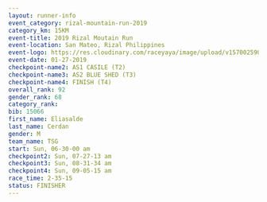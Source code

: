 ```yaml
---
layout: runner-info 
event_category: rizal-mountain-run-2019 
category_km: 15KM 
event-title: 2019 Rizal Moutain Run 
event-location: San Mateo, Rizal Philippines 
event-logo: https://res.cloudinary.com/raceyaya/image/upload/v1570025909/logo/rizal-mountain_gkfete.jpg 
event-date: 01-27-2019 
checkpoint-name2: AS1 CASILE (T2) 
checkpoint-name3: AS2 BLUE SHED (T3) 
checkpoint-name4: FINISH (T4) 
overall_rank: 92
gender_rank: 68
category_rank: 
bib: 15066
first_name: Eliasalde
last_name: Cerdan
gender: M
team_name: TSG
start: Sun, 06-30-00 am
checkpoint2: Sun, 07-27-13 am
checkpoint3: Sun, 08-31-34 am
checkpoint4: Sun, 09-05-15 am
race_time: 2-35-15
status: FINISHER
---
```

